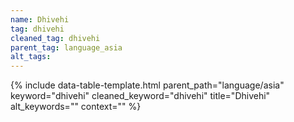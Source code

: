 ```yaml
---
name: Dhivehi
tag: dhivehi
cleaned_tag: dhivehi
parent_tag: language_asia
alt_tags: 
---
```


{% include data-table-template.html 
  parent_path="language/asia" 
  keyword="dhivehi" 
  cleaned_keyword="dhivehi" 
  title="Dhivehi"
  alt_keywords=""
  context=""
%}

